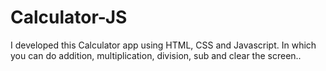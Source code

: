 # Calculator-JS
I developed this Calculator app using HTML, CSS and Javascript. In which you can do addition, multiplication, division, sub and clear the screen..
